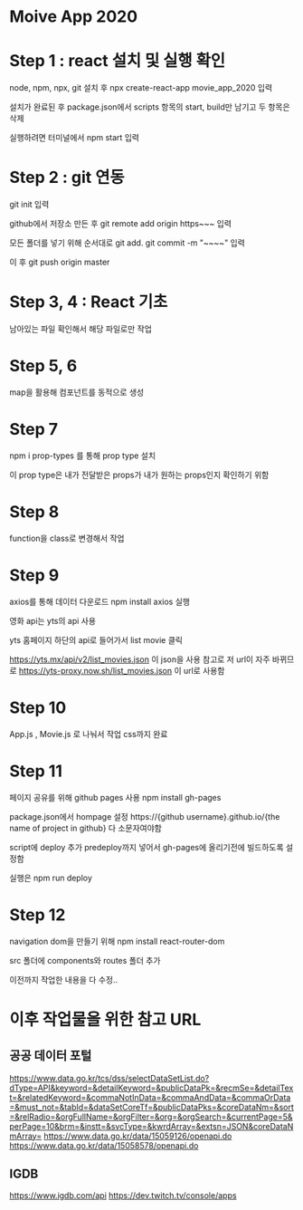 # Moive App 2020


# Step 1 : react 설치 및 실행 확인
node, npm, npx, git 설치 후
npx create-react-app movie_app_2020 입력

설치가 완료된 후 package.json에서 scripts 항목의 start, build만 남기고 두 항목은 삭제

실행하려면 터미널에서 npm start 입력


# Step 2 : git 연동
git init 입력

github에서 저장소 만든 후
git remote add origin https~~~ 입력

모든 폴더를 넣기 위해 순서대로
git add.
git commit -m "~~~~" 입력

이 후 git push origin master

# Step 3, 4 : React 기초
남아있는 파일 확인해서 해당 파일로만 작업

# Step 5, 6
map을 활용해 컴포넌트를 동적으로 생성

# Step 7
npm i prop-types 를 통해 prop type 설치

이 prop type은 내가 전달받은 props가 내가 원하는 props인지 확인하기 위함

# Step 8
function을 class로 변경해서 작업

# Step 9
axios를 통해 데이터 다운로드
npm install axios 실행

영화 api는 yts의 api 사용

yts 홈페이지 하단의 api로 들어가서 list movie 클릭

https://yts.mx/api/v2/list_movies.json
이 json을 사용
참고로 저 url이 자주 바뀌므로 
https://yts-proxy.now.sh/list_movies.json 이 url로 사용함

# Step 10
App.js , Movie.js 로 나눠서 작업 
css까지 완료

# Step 11
페이지 공유를 위해 github pages 사용
npm install gh-pages

package.json에서 hompage 설정
https://{github username}.github.io/{the name of project in github}
다 소문자여야함

script에 deploy 추가
predeploy까지 넣어서 gh-pages에 올리기전에 빌드하도록 설정함

실행은 npm run deploy

# Step 12
navigation dom을 만들기 위해 
npm install react-router-dom

src 폴더에 components와 routes 폴더 추가

이전까지 작업한 내용을 다 수정..


# 이후 작업물을 위한 참고 URL
## 공공 데이터 포털
https://www.data.go.kr/tcs/dss/selectDataSetList.do?dType=API&keyword=&detailKeyword=&publicDataPk=&recmSe=&detailText=&relatedKeyword=&commaNotInData=&commaAndData=&commaOrData=&must_not=&tabId=&dataSetCoreTf=&publicDataPks=&coreDataNm=&sort=&relRadio=&orgFullName=&orgFilter=&org=&orgSearch=&currentPage=5&perPage=10&brm=&instt=&svcType=&kwrdArray=&extsn=JSON&coreDataNmArray=
https://www.data.go.kr/data/15059126/openapi.do
https://www.data.go.kr/data/15058578/openapi.do

## IGDB 
https://www.igdb.com/api
https://dev.twitch.tv/console/apps
